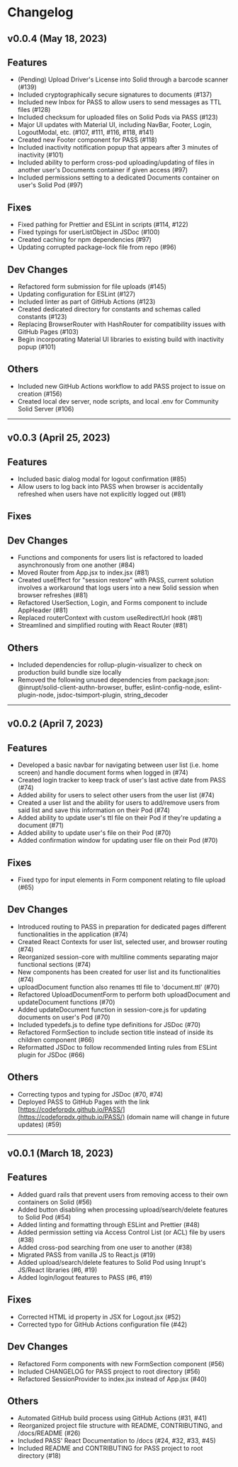 # Changelog

## v0.0.4 (May 18, 2023)

## Features

- (Pending) Upload Driver's License into Solid through a barcode scanner (#139)
- Included cryptographically secure signatures to documents (#137)
- Included new Inbox for PASS to allow users to send messages as TTL files (#128)
- Included checksum for uploaded files on Solid Pods via PASS (#123)
- Major UI updates with Material UI, including NavBar, Footer, Login, LogoutModal, etc. (#107, #111, #116, #118, #141)
- Created new Footer component for PASS (#118)
- Included inactivity notification popup that appears after 3 minutes of inactivity (#101)
- Included ability to perform cross-pod uploading/updating of files in another user's Documents container if given access (#97)
- Included permissions setting to a dedicated Documents container on user's Solid Pod (#97)

## Fixes

- Fixed pathing for Prettier and ESLint in scripts (#114, #122)
- Fixed typings for userListObject in JSDoc (#100)
- Created caching for npm dependencies (#97)
- Updating corrupted package-lock file from repo (#96)

## Dev Changes

- Refactored form submission for file uploads (#145)
- Updating configuration for ESLint (#127)
- Included linter as part of GitHub Actions (#123)
- Created dedicated directory for constants and schemas called constants (#123)
- Replacing BrowserRouter with HashRouter for compatibility issues with GitHub Pages (#103)
- Begin incorporating Material UI libraries to existing build with inactivity popup (#101)

## Others

- Included new GitHub Actions workflow to add PASS project to issue on creation (#156)
- Created local dev server, node scripts, and local .env for Community Solid Server (#106)

---

## v0.0.3 (April 25, 2023)

## Features

- Included basic dialog modal for logout confirmation (#85)
- Allow users to log back into PASS when browser is accidentally refreshed when users have not explicitly logged out (#81)

## Fixes

## Dev Changes

- Functions and components for users list is refactored to loaded asynchronously from one another (#84)
- Moved Router from App.jsx to index.jsx (#81)
- Created useEffect for "session restore" with PASS, current solution involves a workaround that logs users into a new Solid session when browser refreshes (#81)
- Refactored UserSection, Login, and Forms component to include AppHeader (#81)
- Replaced routerContext with custom useRedirectUrl hook (#81)
- Streamlined and simplified routing with React Router (#81)

## Others

- Included dependencies for rollup-plugin-visualizer to check on production build bundle size locally
- Removed the following unused dependencies from package.json: @inrupt/solid-client-authn-browser, buffer, eslint-config-node, eslint-plugin-node, jsdoc-tsimport-plugin, string_decoder

---

## v0.0.2 (April 7, 2023)

## Features

- Developed a basic navbar for navigating between user list (i.e. home screen) and handle document forms when logged in (#74)
- Created login tracker to keep track of user's last active date from PASS (#74)
- Added ability for users to select other users from the user list (#74)
- Created a user list and the ability for users to add/remove users from said list and save this information on their Pod (#74)
- Added ability to update user's ttl file on their Pod if they're updating a document (#71)
- Added ability to update user's file on their Pod (#70)
- Added confirmation window for updating user file on their Pod (#70)

## Fixes

- Fixed typo for input elements in Form component relating to file upload (#65)

## Dev Changes

- Introduced routing to PASS in preparation for dedicated pages different functionalities in the application (#74)
- Created React Contexts for user list, selected user, and browser routing (#74)
- Reorganized session-core with multiline comments separating major functional sections (#74)
- New components has been created for user list and its functionalities (#74)
- uploadDocument function also renames ttl file to 'document.ttl' (#70)
- Refactored UploadDocumentForm to perform both uploadDocument and updateDocument functions (#70)
- Added updateDocument function in session-core.js for updating documents on user's Pod (#70)
- Included typedefs.js to define type definitions for JSDoc (#70)
- Refactored FormSection to include section title instead of inside its children component (#66)
- Reformatted JSDoc to follow recommended linting rules from ESLint plugin for JSDoc (#66)

## Others

- Correcting typos and typing for JSDoc (#70, #74)
- Deployed PASS to GitHub Pages with the link [https://codeforpdx.github.io/PASS/](https://codeforpdx.github.io/PASS/) (domain name will change in future updates) (#59)

---

## v0.0.1 (March 18, 2023)

## Features

- Added guard rails that prevent users from removing access to their own containers on Solid (#56)
- Added button disabling when processing upload/search/delete features to Solid Pod (#54)
- Added linting and formatting through ESLint and Prettier (#48)
- Added permission setting via Access Control List (or ACL) file by users (#38)
- Added cross-pod searching from one user to another (#38)
- Migrated PASS from vanilla JS to React.js (#19)
- Added upload/search/delete features to Solid Pod using Inrupt's JS/React libraries (#6, #19)
- Added login/logout features to PASS (#6, #19)

## Fixes

- Corrected HTML id property in JSX for Logout.jsx (#52)
- Corrected typo for GitHub Actions configuration file (#42)

## Dev Changes

- Refactored Form components with new FormSection component (#56)
- Included CHANGELOG for PASS project to root directory (#56)
- Refactored SessionProvider to index.jsx instead of App.jsx (#40)

## Others

- Automated GitHub build process using GitHub Actions (#31, #41)
- Reorganized project file structure with README, CONTRIBUTING, and /docs/README (#26)
- Included PASS' React Documentation to /docs (#24, #32, #33, #45)
- Included README and CONTRIBUTING for PASS project to root directory (#18)

